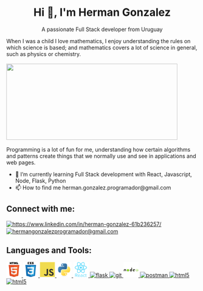   <h1 align="center">Hi 👋, I'm Herman Gonzalez</h1>
  </hr>

  <p align="center">A passionate Full Stack developer from Uruguay</p>
  
   <p>
    When I was a child I love mathematics, I enjoy understanding the rules on which science is based; and mathematics covers a lot of science in general, such as physics or chemistry.  </br> </br>  <img src="https://codigotlaxcala.com/wp-content/uploads/2018/03/matematicas-tumblr-gif-10.gif" height="200" width="450" style="max-width: 100%;" align="center"> </br> </br> Programming is a lot of fun for me, understanding how certain algorithms and patterns create things that we normally use and see in applications and web pages.
  </p>
  <ul>
  <li>
  🌱 I’m currently learning Full Stack development with React, Javascript, Node, Flask, Python
    </li>
    <li>
  📫 How to find me herman.gonzalez.programador@gmail.com
      </li>
 
  </ul>
  <h2> Connect with me:</h2>
  <a href="https://www.linkedin.com/in/herman-gonzalez-61b236257/" target="_blank"><img align="center" src="https://raw.githubusercontent.com/rahuldkjain/github-profile-readme-generator/master/src/images/icons/Social/linked-in-alt.svg" alt="https://www.linkedin.com/in/herman-gonzalez-61b236257/" height="30" width="40" style="max-width: 100%;"></a>
  <a href="https://mail.google.com/mail/u/0/?pli=1#search/herman.gonzalez.programador%40gmail.com" target="_blank"><img align="center" src="https://upload.wikimedia.org/wikipedia/commons/thumb/e/ec/Circle-icons-mail.svg/2048px-Circle-icons-mail.svg.png" alt="hermangonzalezprogramador@gmail.com" height="40" width="40" style="max-width: 100%;"></a>

  <h2>Languages and Tools:</h2>
  <a href="https://www.w3schools.com/html/default.asp" rel="nofollow" target="_blank"> <img src="https://raw.githubusercontent.com/devicons/devicon/master/icons/html5/html5-original-wordmark.svg" alt="html5" width="40" height="40" style="max-width: 100%;"> </a>
  <a href="https://www.w3schools.com/css/" rel="nofollow" target="_blank"> <img src="https://raw.githubusercontent.com/devicons/devicon/master/icons/css3/css3-original-wordmark.svg" alt="css3" width="40" height="40" style="max-width: 100%;"> </a>
  <a href="https://developer.mozilla.org/en-US/docs/Web/JavaScript" rel="nofollow" target="_blank"> <img src="https://raw.githubusercontent.com/devicons/devicon/master/icons/javascript/javascript-original.svg" alt="javascript" width="40" height="40" style="max-width: 100%;"> </a>
  <a href="https://www.python.org" rel="nofollow" target="_blank"> <img src="https://raw.githubusercontent.com/devicons/devicon/master/icons/python/python-original.svg" alt="python" width="40" height="40" style="max-width: 100%;"> </a>
  <a href="https://reactjs.org/" rel="nofollow" target="_blank"> <img src="https://raw.githubusercontent.com/devicons/devicon/master/icons/react/react-original-wordmark.svg" alt="react" width="40" height="40" style="max-width: 100%;"> </a>
  <a href="https://flask.palletsprojects.com/" rel="nofollow" target="_blank"> <img src="https://camo.githubusercontent.com/cb2324a4c0e1910089f481d56e1f887d6e96114101987dfbb6ef6f9df1e0bf08/68747470733a2f2f7777772e766563746f726c6f676f2e7a6f6e652f6c6f676f732f706f636f6f5f666c61736b2f706f636f6f5f666c61736b2d69636f6e2e737667" alt="flask" width="40" height="40" data-canonical-src="https://www.vectorlogo.zone/logos/pocoo_flask/pocoo_flask-icon.svg" style="max-width: 100%;"> </a>
  <a href="https://git-scm.com/" rel="nofollow" target="_blank"> <img src="https://camo.githubusercontent.com/fbfcb9e3dc648adc93bef37c718db16c52f617ad055a26de6dc3c21865c3321d/68747470733a2f2f7777772e766563746f726c6f676f2e7a6f6e652f6c6f676f732f6769742d73636d2f6769742d73636d2d69636f6e2e737667" alt="git" width="40" height="40" data-canonical-src="https://www.vectorlogo.zone/logos/git-scm/git-scm-icon.svg" style="max-width: 100%;"> </a>
  <a href="https://nodejs.org" rel="nofollow" target="_blank"> <img src="https://raw.githubusercontent.com/devicons/devicon/master/icons/nodejs/nodejs-original-wordmark.svg" alt="nodejs" width="40" height="40" style="max-width: 100%;"> </a>
  <a href="https://postman.com" rel="nofollow" target="_blank"> <img src="https://camo.githubusercontent.com/93b32389bf746009ca2370de7fe06c3b5146f4c99d99df65994f9ced0ba41685/68747470733a2f2f7777772e766563746f726c6f676f2e7a6f6e652f6c6f676f732f676574706f73746d616e2f676574706f73746d616e2d69636f6e2e737667" alt="postman" width="40" height="40" data-canonical-src="https://www.vectorlogo.zone/logos/getpostman/getpostman-icon.svg" style="max-width: 100%;"> </a>
  <a href="https://getbootstrap.com/" rel="nofollow" target="_blank"> <img src="https://upload.wikimedia.org/wikipedia/commons/thumb/b/b2/Bootstrap_logo.svg/1280px-Bootstrap_logo.svg.png" alt="html5" width="50" height="40" style="max-width: 100%;"> </a>
  <a href="https://www.sqlalchemy.org/" rel="nofollow" target="_blank"> <img src="https://encrypted-tbn0.gstatic.com/images?q=tbn:ANd9GcRgChy2Ik5ZO-jv-3l01SgkTEs_xbs4AqbYE3-qn3Xcz4LjN5LWirqTN97fRdNFUanZhwc&usqp=CAU" alt="html5" width="40" height="40" style="max-width: 100%;"> </a>
  

